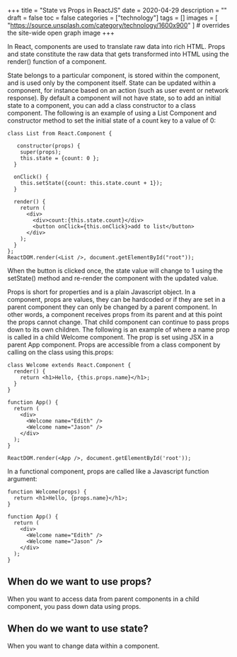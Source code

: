 +++
title = "State vs Props in ReactJS"
date = 2020-04-29
description = ""
draft = false
toc = false
categories = ["technology"]
tags = []
images = [
  "https://source.unsplash.com/category/technology/1600x900"
] # overrides the site-wide open graph image
+++

In React, components are used to translate raw data into rich HTML. Props and state constitute the raw data that gets transformed into HTML using the render() function of a component.

State belongs to a particular component, is stored within the component, and is used only by the component itself. State can be updated within a component, for instance based on an action (such as user event or network response). By default a component will not have state, so to add an initial state to a component, you can add a class constructor to a class component. The following is an example of using a List Component and constructor method to set the initial state of a count key to a value of 0:

```
class List from React.Component {

   constructor(props) {
    super(props);
    this.state = {count: 0 };
  }

  onClick() {
    this.setState({count: this.state.count + 1});
  }

  render() {
    return (
      <div>
        <div>count:{this.state.count}</div>
        <button onClick={this.onClick}>add to list</button>
      </div>
    );
  }
};
ReactDOM.render(<List />, document.getElementById("root"));
```

When the button is clicked once, the state value will change to 1 using the setState() method and re-render the component with the updated value.

Props is short for properties and is a plain Javascript object. In a component, props are values, they can be hardcoded or if they are set in a parent component they can only be changed by a parent component. In other words, a component receives props from its parent and at this point the props cannot change. That child component can continue to pass props down to its own children. The following is an example of where a name prop is called in a child Welcome component. The prop is set using JSX in a parent App component. Props are accessible from a class component by calling on the class using this.props:

```
class Welcome extends React.Component {
  render() {
    return <h1>Hello, {this.props.name}</h1>;
  }
}

function App() {
  return (
    <div>
      <Welcome name="Edith" />
      <Welcome name="Jason" />
    </div>
  );
}

ReactDOM.render(<App />, document.getElementById('root'));
```

In a functional component, props are called like a Javascript function argument:

```
function Welcome(props) {
  return <h1>Hello, {props.name}</h1>;
}

function App() {
  return (
    <div>
      <Welcome name="Edith" />
      <Welcome name="Jason" />
    </div>
  );
}
```

## When do we want to use props?

When you want to access data from parent components in a child component, you pass down data using props.

## When do we want to use state?

When you want to change data within a component.

